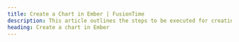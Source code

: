 ```yaml
---
title: Create a Chart in Ember | FusionTime
description: This article outlines the steps to be executed for creating your first chart in Ember using FusionTime.
heading: Create a chart in Ember
---
```

